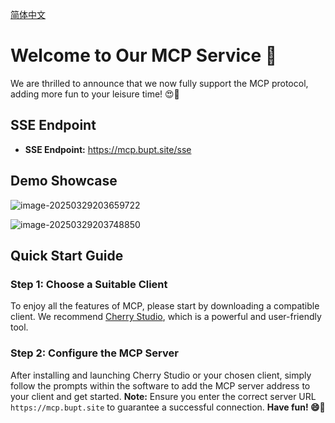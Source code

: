 [简体中文](README.md)
# Welcome to Our MCP  Service 🎉
We are thrilled to announce that we now fully support the MCP protocol, adding more fun to your leisure time! 😍🥳
## SSE Endpoint
- **SSE Endpoint:** https://mcp.bupt.site/sse
## Demo Showcase
![image-20250329203659722](https://bbs.bupt.site/blog/202503292037076.png)

![image-20250329203748850](https://bbs.bupt.site/blog/202503292037000.png)
## Quick Start Guide
### Step 1: Choose a Suitable Client
To enjoy all the features of MCP, please start by downloading a compatible client. We recommend [Cherry Studio](https://github.com/CherryHQ/cherry-studio), which is a powerful and user-friendly tool.
### Step 2: Configure the MCP Server
After installing and launching Cherry Studio or your chosen client, simply follow the prompts within the software to add the MCP server address to your client and get started.
**Note:** Ensure you enter the correct server URL `https://mcp.bupt.site` to guarantee a successful connection.
**Have fun! 😄🌟**